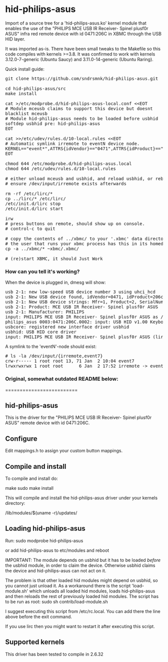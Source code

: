hid-philips-asus
================

Import of a source tree for a 'hid-philips-asus.ko' kernel module that enables
the use of the "PHILIPS MCE USB IR Receiver- Spinel plusf0r ASUS" infra red
remote device with id 0471:206C in XBMC through the USB HID layer.

It was imported as-is. There have been small tweaks to the Makefile so this
code compiles with kernels >=3.8. It was confirmed to work with kernels
3.12.0-7-generic (Ubuntu Saucy) and 3.11.0-14-generic (Ubuntu Raring).

Quick install guide:

<pre>
git clone https://github.com/sndrsmnk/hid-philips-asus.git

cd hid-philips-asus/src
make install

cat &gt;/etc/modprobe.d/hid-philips-asus-local.conf &lt;&lt;EOT
# Module mceusb claims to support this device but doesnt
blacklist mceusb
# Module hid-philips-asus needs to be loaded before usbhid
softdep usbhid pre: hid-philips-asus
EOT

cat &gt;&gt;/etc/udev/rules.d/10-local.rules &lt;&lt;EOT
# Automatic symlink irremote to eventN device node.
KERNEL=="event&#42;",ATTRS{idVendor}=="0471",ATTRS{idProduct}=="206c",SYMLINK="input/irremote"
EOT

chmod 644 /etc/modprobe.d/hid-philips-asus.local
chmod 644 /etc/udev/rules.d/10-local.rules

# either unload mceusb and usbhid, and reload usbhid, or reboot at this point
# ensure /dev/input/irremote exists afterwards

rm -rf /etc/lirc/&#42;
cp ../lirc/&#42; /etc/lirc/
/etc/init.d/lirc stop
/etc/init.d/lirc start

irw
# press buttons on remote, should show up on console.
# control-c to quit

# copy the contents of ../xbmc/ to your '.xbmc' data directory
# the user that runs your xbmc process has this in its homedirectory
cp -a ../xbmc/&#42; ~xbmc/.xbmc/

# (re)start XBMC, it should Just Work
</pre>

### How can you tell it's working?

When the device is plugged in, dmesg will show:
<pre>
usb 2-1: new low-speed USB device number 3 using uhci_hcd
usb 2-1: New USB device found, idVendor=0471, idProduct=206c
usb 2-1: New USB device strings: Mfr=1, Product=2, SerialNumber=0
usb 2-1: Product: MCE USB IR Receiver- Spinel plusf0r ASUS
usb 2-1: Manufacturer: PHILIPS
input: PHILIPS MCE USB IR Receiver- Spinel plusf0r ASUS as /devices/pci0000:00/0000:00:1d.0/usb2/2-1/2-1:1.0/input/input16
philips_asus 0003:0471:206C.0002: input: USB HID v1.00 Keyboard [PHILIPS MCE USB IR Receiver- Spinel plusf0r ASUS] on usb-0000:00:1d.0-1/input0
usbcore: registered new interface driver usbhid
usbhid: USB HID core driver
input: PHILIPS MCE USB IR Receiver- Spinel plusf0r ASUS (lircd bypass) as /devices/virtual/input/input17
</pre>

A symlink to the 'eventN'-node should exist:
<pre>
# ls -la /dev/input/{irremote,event7}
crw-r----- 1 root root 13, 71 Jan  2 10:04 event7
lrwxrwxrwx 1 root root      6 Jan  2 17:52 irremote -> event7
</pre>

### Original, somewhat outdated README below:

=========================

hid-philips-asus
----------------

This is the driver for the "PHILIPS MCE USB IR Receiver- Spinel plusf0r ASUS"
remote device with id 0471:206C.

Configure
------------------
Edit mappings.h to assign your custom button mappings.

Compile and install
------------------

To compile and install do:

 make
 sudo make install

This will compile and install the hid-philips-asus driver under your kernels
directory:

 /lib/modules/$(uname -r)/updates/

Loading hid-philips-asus
------------
Run:
 sudo modprobe hid-philips-asus

or add hid-philips-asus to etc/modules and reboot

IMPORTANT:
The module depends on usbhid but it has to be loaded *before* the usbhid module,
in order to claim the device. Otherwise usbhid claims the device and
hid-philips-asus can not act on it.

The problem is that other loaded hid modules might depend on usbhid,
so you cannot just unload it.
As a workaround there is the script 'load-module.sh' which unloads all loaded
hid modules, loads hid-philips-asus and then reloads the rest of previously
loaded hid modules.
The script has to be run as root:
 sudo sh contrib/load-module.sh

I suggest executing this script from /etc/rc.local.
You can add there the line above before the exit command.

If you use lirc then you might want to restart it after executing this script.

Supported kernels
----------------

This driver has been tested to compile in 2.6.32
